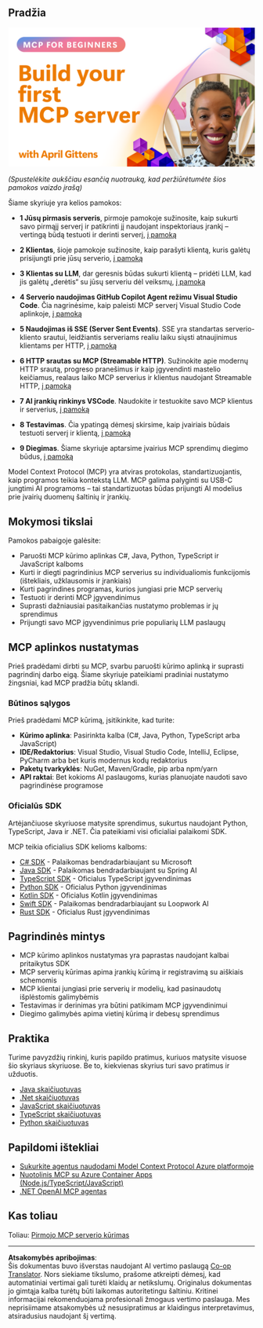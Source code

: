 <!--
CO_OP_TRANSLATOR_METADATA:
{
  "original_hash": "858362ce0118de3fec0f9114bf396101",
  "translation_date": "2025-08-26T16:44:19+00:00",
  "source_file": "03-GettingStarted/README.md",
  "language_code": "lt"
}
-->
## Pradžia  

[![Sukurkite savo pirmąjį MCP serverį](../../../translated_images/04.0ea920069efd979a0b2dad51e72c1df7ead9c57b3305796068a6cee1f0dd6674.lt.png)](https://youtu.be/sNDZO9N4m9Y)

_(Spustelėkite aukščiau esančią nuotrauką, kad peržiūrėtumėte šios pamokos vaizdo įrašą)_

Šiame skyriuje yra kelios pamokos:

- **1 Jūsų pirmasis serveris**, pirmoje pamokoje sužinosite, kaip sukurti savo pirmąjį serverį ir patikrinti jį naudojant inspektoriaus įrankį – vertingą būdą testuoti ir derinti serverį, [į pamoką](01-first-server/README.md)

- **2 Klientas**, šioje pamokoje sužinosite, kaip parašyti klientą, kuris galėtų prisijungti prie jūsų serverio, [į pamoką](02-client/README.md)

- **3 Klientas su LLM**, dar geresnis būdas sukurti klientą – pridėti LLM, kad jis galėtų „derėtis“ su jūsų serveriu dėl veiksmų, [į pamoką](03-llm-client/README.md)

- **4 Serverio naudojimas GitHub Copilot Agent režimu Visual Studio Code**. Čia nagrinėsime, kaip paleisti MCP serverį Visual Studio Code aplinkoje, [į pamoką](04-vscode/README.md)

- **5 Naudojimas iš SSE (Server Sent Events)**. SSE yra standartas serverio-kliento srautui, leidžiantis serveriams realiu laiku siųsti atnaujinimus klientams per HTTP, [į pamoką](05-sse-server/README.md)

- **6 HTTP srautas su MCP (Streamable HTTP)**. Sužinokite apie modernų HTTP srautą, progreso pranešimus ir kaip įgyvendinti mastelio keičiamus, realaus laiko MCP serverius ir klientus naudojant Streamable HTTP, [į pamoką](06-http-streaming/README.md)

- **7 AI įrankių rinkinys VSCode**. Naudokite ir testuokite savo MCP klientus ir serverius, [į pamoką](07-aitk/README.md)

- **8 Testavimas**. Čia ypatingą dėmesį skirsime, kaip įvairiais būdais testuoti serverį ir klientą, [į pamoką](08-testing/README.md)

- **9 Diegimas**. Šiame skyriuje aptarsime įvairius MCP sprendimų diegimo būdus, [į pamoką](09-deployment/README.md)

Model Context Protocol (MCP) yra atviras protokolas, standartizuojantis, kaip programos teikia kontekstą LLM. MCP galima palyginti su USB-C jungtimi AI programoms – tai standartizuotas būdas prijungti AI modelius prie įvairių duomenų šaltinių ir įrankių.

## Mokymosi tikslai

Pamokos pabaigoje galėsite:

- Paruošti MCP kūrimo aplinkas C#, Java, Python, TypeScript ir JavaScript kalboms
- Kurti ir diegti pagrindinius MCP serverius su individualiomis funkcijomis (ištekliais, užklausomis ir įrankiais)
- Kurti pagrindines programas, kurios jungiasi prie MCP serverių
- Testuoti ir derinti MCP įgyvendinimus
- Suprasti dažniausiai pasitaikančias nustatymo problemas ir jų sprendimus
- Prijungti savo MCP įgyvendinimus prie populiarių LLM paslaugų

## MCP aplinkos nustatymas

Prieš pradėdami dirbti su MCP, svarbu paruošti kūrimo aplinką ir suprasti pagrindinį darbo eigą. Šiame skyriuje pateikiami pradiniai nustatymo žingsniai, kad MCP pradžia būtų sklandi.

### Būtinos sąlygos

Prieš pradėdami MCP kūrimą, įsitikinkite, kad turite:

- **Kūrimo aplinka**: Pasirinkta kalba (C#, Java, Python, TypeScript arba JavaScript)
- **IDE/Redaktorius**: Visual Studio, Visual Studio Code, IntelliJ, Eclipse, PyCharm arba bet kuris modernus kodų redaktorius
- **Paketų tvarkyklės**: NuGet, Maven/Gradle, pip arba npm/yarn
- **API raktai**: Bet kokioms AI paslaugoms, kurias planuojate naudoti savo pagrindinėse programose

### Oficialūs SDK

Artėjančiuose skyriuose matysite sprendimus, sukurtus naudojant Python, TypeScript, Java ir .NET. Čia pateikiami visi oficialiai palaikomi SDK.

MCP teikia oficialius SDK kelioms kalboms:
- [C# SDK](https://github.com/modelcontextprotocol/csharp-sdk) - Palaikomas bendradarbiaujant su Microsoft
- [Java SDK](https://github.com/modelcontextprotocol/java-sdk) - Palaikomas bendradarbiaujant su Spring AI
- [TypeScript SDK](https://github.com/modelcontextprotocol/typescript-sdk) - Oficialus TypeScript įgyvendinimas
- [Python SDK](https://github.com/modelcontextprotocol/python-sdk) - Oficialus Python įgyvendinimas
- [Kotlin SDK](https://github.com/modelcontextprotocol/kotlin-sdk) - Oficialus Kotlin įgyvendinimas
- [Swift SDK](https://github.com/modelcontextprotocol/swift-sdk) - Palaikomas bendradarbiaujant su Loopwork AI
- [Rust SDK](https://github.com/modelcontextprotocol/rust-sdk) - Oficialus Rust įgyvendinimas

## Pagrindinės mintys

- MCP kūrimo aplinkos nustatymas yra paprastas naudojant kalbai pritaikytus SDK
- MCP serverių kūrimas apima įrankių kūrimą ir registravimą su aiškiais schemomis
- MCP klientai jungiasi prie serverių ir modelių, kad pasinaudotų išplėstomis galimybėmis
- Testavimas ir derinimas yra būtini patikimam MCP įgyvendinimui
- Diegimo galimybės apima vietinį kūrimą ir debesų sprendimus

## Praktika

Turime pavyzdžių rinkinį, kuris papildo pratimus, kuriuos matysite visuose šio skyriaus skyriuose. Be to, kiekvienas skyrius turi savo pratimus ir užduotis.

- [Java skaičiuotuvas](./samples/java/calculator/README.md)
- [.Net skaičiuotuvas](../../../03-GettingStarted/samples/csharp)
- [JavaScript skaičiuotuvas](./samples/javascript/README.md)
- [TypeScript skaičiuotuvas](./samples/typescript/README.md)
- [Python skaičiuotuvas](../../../03-GettingStarted/samples/python)

## Papildomi ištekliai

- [Sukurkite agentus naudodami Model Context Protocol Azure platformoje](https://learn.microsoft.com/azure/developer/ai/intro-agents-mcp)
- [Nuotolinis MCP su Azure Container Apps (Node.js/TypeScript/JavaScript)](https://learn.microsoft.com/samples/azure-samples/mcp-container-ts/mcp-container-ts/)
- [.NET OpenAI MCP agentas](https://learn.microsoft.com/samples/azure-samples/openai-mcp-agent-dotnet/openai-mcp-agent-dotnet/)

## Kas toliau

Toliau: [Pirmojo MCP serverio kūrimas](01-first-server/README.md)

---

**Atsakomybės apribojimas**:  
Šis dokumentas buvo išverstas naudojant AI vertimo paslaugą [Co-op Translator](https://github.com/Azure/co-op-translator). Nors siekiame tikslumo, prašome atkreipti dėmesį, kad automatiniai vertimai gali turėti klaidų ar netikslumų. Originalus dokumentas jo gimtąja kalba turėtų būti laikomas autoritetingu šaltiniu. Kritinei informacijai rekomenduojama profesionali žmogaus vertimo paslauga. Mes neprisiimame atsakomybės už nesusipratimus ar klaidingus interpretavimus, atsiradusius naudojant šį vertimą.